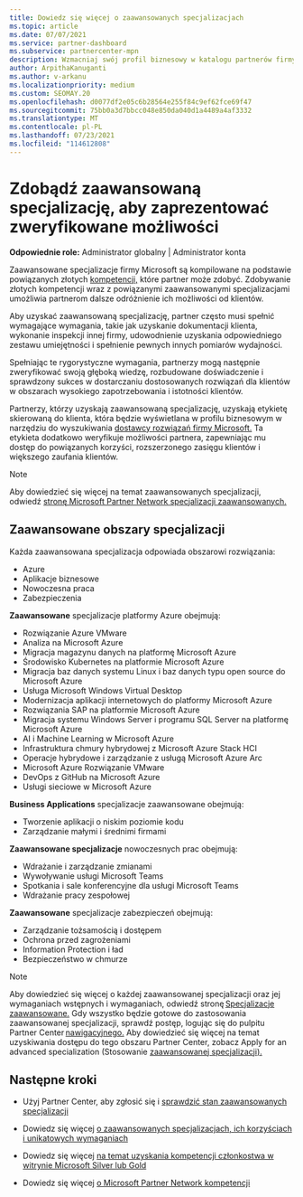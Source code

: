 ```yaml
---
title: Dowiedz się więcej o zaawansowanych specjalizacjach
ms.topic: article
ms.date: 07/07/2021
ms.service: partner-dashboard
ms.subservice: partnercenter-mpn
description: Wzmacniaj swój profil biznesowy w katalogu partnerów firmy Microsoft. Dowiedz się więcej o zaawansowanych specjalizacjach, które można uzyskać, oraz o istniejących kompetencjach Gold i Silver.
author: ArpithaKanuganti
ms.author: v-arkanu
ms.localizationpriority: medium
ms.custom: SEOMAY.20
ms.openlocfilehash: d0077df2e05c6b28564e255f84c9ef62fce69f47
ms.sourcegitcommit: 75bb0a3d7bbcc048e850da040d1a4489a4af3332
ms.translationtype: MT
ms.contentlocale: pl-PL
ms.lasthandoff: 07/23/2021
ms.locfileid: "114612808"
---
```

# <a name="earn-an-advanced-specialization-to-showcase-your-validated-capabilities"></a>Zdobądź zaawansowaną specjalizację, aby zaprezentować zweryfikowane możliwości

**Odpowiednie role:** Administrator globalny | Administrator konta

Zaawansowane specjalizacje firmy Microsoft są kompilowane na podstawie powiązanych złotych [kompetencji,](learn-about-competencies.md) które partner może zdobyć. Zdobywanie złotych kompetencji wraz z powiązanymi zaawansowanymi specjalizacjami umożliwia partnerom dalsze odróżnienie ich możliwości od klientów.

Aby uzyskać zaawansowaną specjalizację, partner często musi spełnić wymagające wymagania, takie jak uzyskanie dokumentacji klienta, wykonanie inspekcji innej firmy, udowodnienie uzyskania odpowiedniego zestawu umiejętności i spełnienie pewnych innych pomiarów wydajności.

Spełniając te rygorystyczne wymagania, partnerzy mogą następnie zweryfikować swoją głęboką wiedzę, rozbudowane doświadczenie i sprawdzony sukces w dostarczaniu dostosowanych rozwiązań dla klientów w obszarach wysokiego zapotrzebowania i istotności klientów.

Partnerzy, którzy uzyskają zaawansowaną specjalizację, uzyskają etykietę skierowaną do klienta, która będzie wyświetlana w profilu biznesowym w narzędziu do wyszukiwania [dostawcy rozwiązań firmy Microsoft.](https://www.microsoft.com/solution-providers/home) Ta etykieta dodatkowo weryfikuje możliwości partnera, zapewniając mu dostęp do powiązanych korzyści, rozszerzonego zasięgu klientów i większego zaufania klientów.

> [!NOTE]
> Aby dowiedzieć się więcej na temat zaawansowanych specjalizacji, odwiedź [stronę Microsoft Partner Network specjalizacji zaawansowanych.](https://partner.microsoft.com/membership/advanced-specialization)

## <a name="advanced-specialization-areas"></a>Zaawansowane obszary specjalizacji

Każda zaawansowana specjalizacja odpowiada obszarowi rozwiązania:

- Azure
- Aplikacje biznesowe
- Nowoczesna praca
- Zabezpieczenia

**Zaawansowane** specjalizacje platformy Azure obejmują:

- Rozwiązanie Azure VMware
- Analiza na Microsoft Azure
- Migracja magazynu danych na platformę Microsoft Azure
- Środowisko Kubernetes na platformie Microsoft Azure
- Migracja baz danych systemu Linux i baz danych typu open source do Microsoft Azure
- Usługa Microsoft Windows Virtual Desktop
- Modernizacja aplikacji internetowych do platformy Microsoft Azure
- Rozwiązania SAP na platformie Microsoft Azure
- Migracja systemu Windows Server i programu SQL Server na platformę Microsoft Azure
- AI i Machine Learning w Microsoft Azure
- Infrastruktura chmury hybrydowej z Microsoft Azure Stack HCI
- Operacje hybrydowe i zarządzanie z usługą Microsoft Azure Arc
- Microsoft Azure Rozwiązanie VMware
- DevOps z GitHub na Microsoft Azure
- Usługi sieciowe w Microsoft Azure


**Business Applications** specjalizacje zaawansowane obejmują:

- Tworzenie aplikacji o niskim poziomie kodu
- Zarządzanie małymi i średnimi firmami

**Zaawansowane specjalizacje** nowoczesnych prac obejmują:

- Wdrażanie i zarządzanie zmianami
- Wywoływanie usługi Microsoft Teams
- Spotkania i sale konferencyjne dla usługi Microsoft Teams
- Wdrażanie pracy zespołowej

**Zaawansowane** specjalizacje zabezpieczeń obejmują:

- Zarządzanie tożsamością i dostępem
- Ochrona przed zagrożeniami
- Information Protection i ład
- Bezpieczeństwo w chmurze

> [!NOTE]
> Aby dowiedzieć się więcej o każdej zaawansowanej specjalizacji oraz jej wymaganiach wstępnych i wymaganiach, odwiedź stronę [Specjalizacje zaawansowane.](https://partner.microsoft.com/membership/advanced-specialization) Gdy wszystko będzie gotowe do zastosowania zaawansowanej specjalizacji, sprawdź postęp, logując się do pulpitu Partner Center [nawigacyjnego.](https://partner.microsoft.com/dashboard) Aby dowiedzieć się więcej na temat uzyskiwania dostępu do tego obszaru Partner Center, zobacz Apply for an advanced specialization (Stosowanie [zaawansowanej specjalizacji).](advanced-specializations-apply.md)

## <a name="next-steps"></a>Następne kroki

- Użyj Partner Center, aby zgłosić się i [sprawdzić stan zaawansowanych specjalizacji](advanced-specializations-apply.md)

- Dowiedz się więcej [o zaawansowanych specjalizacjach, ich korzyściach i unikatowych wymaganiach](https://partner.microsoft.com/membership/advanced-specialization)

- Dowiedz się więcej [na temat uzyskania kompetencji członkostwa w witrynie Microsoft Silver lub Gold](learn-about-competencies.md)

- Dowiedz się więcej [o Microsoft Partner Network kompetencji](https://partner.microsoft.com/membership/competencies)

